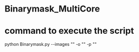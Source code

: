 # Binarymask_MultiCore

# command to execute the script
python Binarymask.py --images "<path to input directory of image>" -o "<path to output directory to store output files>" -p "<num of processes to spin up>"
